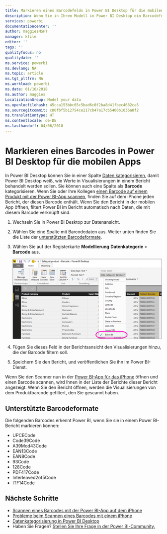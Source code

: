```yaml
---
title: Markieren eines Barcodefelds in Power BI Desktop für die mobilen Apps
description: Wenn Sie in Ihrem Modell in Power BI Desktop ein Barcodefeld markieren, können Sie Daten für Barcodes in der Power-BI-App auf Ihrem iPhone automatisch filtern.
services: powerbi
documentationcenter: ''
author: maggiesMSFT
manager: kfile
editor: ''
tags: ''
qualityfocus: no
qualitydate: ''
ms.service: powerbi
ms.devlang: NA
ms.topic: article
ms.tgt_pltfrm: NA
ms.workload: powerbi
ms.date: 01/16/2018
ms.author: maggies
LocalizationGroup: Model your data
ms.openlocfilehash: 45cca153bbc65c5bad6c0f2ba8d41fbec4682ca5
ms.sourcegitcommit: c80fbf5b12754ce217cb47a17cb5400b1036a8f2
ms.translationtype: HT
ms.contentlocale: de-DE
ms.lasthandoff: 04/06/2018
---
```

# <a name="tag-barcodes-in-power-bi-desktop-for-the-mobile-apps"></a>Markieren eines Barcodes in Power BI Desktop für die mobilen Apps
In Power BI Desktop können Sie in einer Spalte [Daten kategorisieren](desktop-data-categorization.md), damit Power BI Desktop weiß, wie Werte in Visualisierungen in einem Bericht behandelt werden sollen. Sie können auch eine Spalte als **Barcode** kategorisieren. Wenn Sie oder Ihre Kollegen [einen Barcode auf einem Produkt mit der Power BI-App scannen](mobile-apps-scan-barcode-iphone.md), finden Sie auf dem iPhone jeden Bericht, der diesen Barcode enthält. Wenn Sie den Bericht in der mobilen App öffnen, filtert Power BI im Bericht automatisch nach Daten, die mit diesem Barcode verknüpft sind.

1. Wechseln Sie in Power BI Desktop zur Datenansicht.
2. Wählen Sie eine Spalte mit Barcodedaten aus. Weiter unten finden Sie die Liste der [unterstützten Barcodeformate](#supported-barcode-formats).
3. Wählen Sie auf der Registerkarte **Modellierung** **Datenkategorie** > **Barcode** aus.
   
    ![Liste „Datenkategorie“](media/desktop-mobile-barcodes/power-bi-desktop-barcode.png)
4. Fügen Sie dieses Feld in der Berichtsansicht den Visualisierungen hinzu, die der Barcode filtern soll.
5. Speichern Sie den Bericht, und veröffentlichen Sie ihn im Power BI-Dienst.

Wenn Sie den Scanner nun in der [Power BI-App für das iPhone](mobile-ios-ipad-iphone-apps.md) öffnen und einen Barcode scannen, wird Ihnen in der Liste der Berichte dieser Bericht angezeigt. Wenn Sie den Bericht öffnen, werden die Visualisierungen von dem Produktbarcode gefiltert, den Sie gescannt haben.

## <a name="supported-barcode-formats"></a>Unterstützte Barcodeformate
Die folgenden Barcodes erkennt Power BI, wenn Sie sie in einem Power BI-Bericht markieren können: 

* UPCECode 
* Code39Code  
* A39Mod43Code 
* EAN13Code 
* EAN8Code  
* 93Code  
* 128Code 
* PDF417Code 
* Interleaved2of5Code 
* ITF14Code 

## <a name="next-steps"></a>Nächste Schritte
* [Scannen eines Barcodes mit der Power BI-App auf dem iPhone](mobile-apps-scan-barcode-iphone.md)
* [Probleme beim Scannen eines Barcodes mit einem iPhone](mobile-apps-scan-barcode-iphone.md#issues-with-scanning-a-barcode)
* [Datenkategorisierung in Power BI Desktop](desktop-data-categorization.md)  
* Haben Sie Fragen? [Stellen Sie Ihre Frage in der Power BI-Community.](http://community.powerbi.com/)

